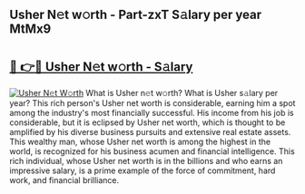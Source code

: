 ## Usher N𝚎t w𝚘rth - Part-zxT S𝚊lary per year MtMx9

# <h2><a href="http://gc2c32a.nevu.top/?p=Usher">🔗 👉🔴 Usher N𝚎t w𝚘rth - S𝚊lary</a></h2>

[![Usher N𝚎t W𝚘rth](https://i.imgur.com/Oavwk0R.jpeg)](http://gc2c32a.nevu.top/?p=Usher)
What is Usher n𝚎t w𝚘rth? What is Usher s𝚊lary per year?
This rich person's Usher net worth is considerable, earning him a spot among the industry's most financially successful. His income from his job is considerable, but it is eclipsed by Usher net worth, which is thought to be amplified by his diverse business pursuits and extensive real estate assets. This wealthy man, whose Usher net worth is among the highest in the world, is recognized for his business acumen and financial intelligence. This rich individual, whose Usher net worth is in the billions and who earns an impressive salary, is a prime example of the force of commitment, hard work, and financial brilliance.
